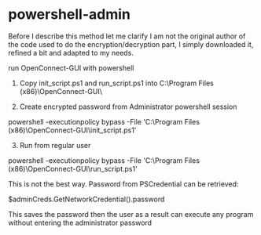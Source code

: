 # powershell-admin
Before I describe this method let me clarify I am not the original author of the code used to do the encryption/decryption part, I simply downloaded it, refined a bit and adapted to my needs.

run OpenConnect-GUI with powershell

1) Copy init_script.ps1 and run_script.ps1 into C:\Program Files (x86)\OpenConnect-GUI\

2) Create encrypted password from Administrator powershell session

 powershell -executionpolicy bypass -File 'C:\Program Files (x86)\OpenConnect-GUI\init_script.ps1'

3) Run from regular user

 powershell -executionpolicy bypass -File 'C:\Program Files (x86)\OpenConnect-GUI\run_script.ps1'

This is not the best way. Password from PSCredential can be retrieved:

$adminCreds.GetNetworkCredential().password

This saves the password then the user as a result can execute any program without entering the administrator password
